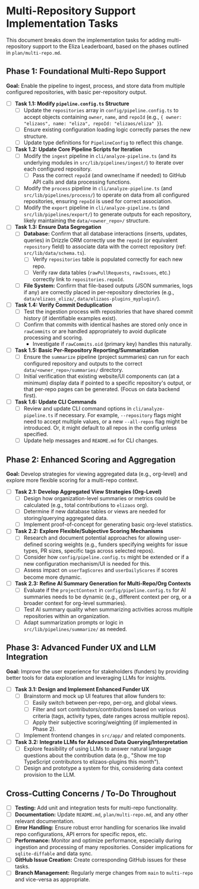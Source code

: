 # Multi-Repository Support Implementation Tasks

This document breaks down the implementation tasks for adding multi-repository support to the Eliza Leaderboard, based on the phases outlined in `plan/multi-repo.md`.

## Phase 1: Foundational Multi-Repo Support

**Goal:** Enable the pipeline to ingest, process, and store data from multiple configured repositories, with basic per-repository output.

- [ ] **Task 1.1: Modify `pipeline.config.ts` Structure**
  - [ ] Update the `repositories` array in `config/pipeline.config.ts` to accept objects containing `owner`, `name`, and `repoId` (e.g., `{ owner: "elizaos", name: "eliza", repoId: "elizaos/eliza" }`).
  - [ ] Ensure existing configuration loading logic correctly parses the new structure.
  - [ ] Update type definitions for `PipelineConfig` to reflect this change.
- [ ] **Task 1.2: Update Core Pipeline Scripts for Iteration**
  - [ ] Modify the `ingest` pipeline in `cli/analyze-pipeline.ts` (and its underlying modules in `src/lib/pipelines/ingest/`) to iterate over each configured repository.
    - [ ] Pass the correct `repoId` (and owner/name if needed) to GitHub API calls and data processing functions.
  - [ ] Modify the `process` pipeline in `cli/analyze-pipeline.ts` (and `src/lib/pipelines/process/`) to operate on data from all configured repositories, ensuring `repoId` is used for correct association.
  - [ ] Modify the `export` pipeline in `cli/analyze-pipeline.ts` (and `src/lib/pipelines/export/`) to generate outputs for each repository, likely maintaining the `data/<owner_repo>/` structure.
- [ ] **Task 1.3: Ensure Data Segregation**
  - [ ] **Database:** Confirm that all database interactions (inserts, updates, queries) in Drizzle ORM correctly use the `repoId` (or equivalent `repository` field) to associate data with the correct repository (ref: `src/lib/data/schema.ts`).
    - [ ] Verify `repositories` table is populated correctly for each new repo.
    - [ ] Verify raw data tables (`rawPullRequests`, `rawIssues`, etc.) correctly link to `repositories.repoId`.
  - [ ] **File System:** Confirm that file-based outputs (JSON summaries, logs if any) are correctly placed in per-repository directories (e.g., `data/elizaos_eliza/`, `data/elizaos-plugins_myplugin/`).
- [ ] **Task 1.4: Verify Commit Deduplication**
  - [ ] Test the ingestion process with repositories that have shared commit history (if identifiable examples exist).
  - [ ] Confirm that commits with identical hashes are stored only once in `rawCommits` or are handled appropriately to avoid duplicate processing and scoring.
    - Investigate if `rawCommits.oid` (primary key) handles this naturally.
- [ ] **Task 1.5: Basic Per-Repository Reporting/Summarization**
  - [ ] Ensure the `summarize` pipeline (project summaries) can run for each configured repository and outputs to the correct `data/<owner_repo>/summaries/` directory.
  - [ ] Initial verification that existing website/UI components can (at a minimum) display data if pointed to a specific repository's output, or that per-repo pages can be generated. (Focus on data backend first).
- [ ] **Task 1.6: Update CLI Commands**
  - [ ] Review and update CLI command options in `cli/analyze-pipeline.ts` if necessary. For example, `--repository` flags might need to accept multiple values, or a new `--all-repos` flag might be introduced. Or, it might default to all repos in the config unless specified.
  - [ ] Update help messages and `README.md` for CLI changes.

## Phase 2: Enhanced Scoring and Aggregation

**Goal:** Develop strategies for viewing aggregated data (e.g., org-level) and explore more flexible scoring for a multi-repo context.

- [ ] **Task 2.1: Develop Aggregated View Strategies (Org-Level)**
  - [ ] Design how organization-level summaries or metrics could be calculated (e.g., total contributions to `elizaos` org).
  - [ ] Determine if new database tables or views are needed for storing/querying aggregated data.
  - [ ] Implement proof-of-concept for generating basic org-level statistics.
- [ ] **Task 2.2: Explore Flexible/Subjective Scoring Mechanisms**
  - [ ] Research and document potential approaches for allowing user-defined scoring weights (e.g., funders specifying weights for issue types, PR sizes, specific tags across selected repos).
  - [ ] Consider how `config/pipeline.config.ts` might be extended or if a new configuration mechanism/UI is needed for this.
  - [ ] Assess impact on `userTagScores` and `userDailyScores` if scores become more dynamic.
- [ ] **Task 2.3: Refine AI Summary Generation for Multi-Repo/Org Contexts**
  - [ ] Evaluate if the `projectContext` in `config/pipeline.config.ts` for AI summaries needs to be dynamic (e.g., different context per org, or a broader context for org-level summaries).
  - [ ] Test AI summary quality when summarizing activities across multiple repositories within an organization.
  - [ ] Adapt summarization prompts or logic in `src/lib/pipelines/summarize/` as needed.

## Phase 3: Advanced Funder UX and LLM Integration

**Goal:** Improve the user experience for stakeholders (funders) by providing better tools for data exploration and leveraging LLMs for insights.

- [ ] **Task 3.1: Design and Implement Enhanced Funder UX**
  - [ ] Brainstorm and mock up UI features that allow funders to:
    - [ ] Easily switch between per-repo, per-org, and global views.
    - [ ] Filter and sort contributors/contributions based on various criteria (tags, activity types, date ranges across multiple repos).
    - [ ] Apply their subjective scoring/weighting (if implemented in Phase 2).
  - [ ] Implement frontend changes in `src/app/` and related components.
- [ ] **Task 3.2: Integrate LLMs for Advanced Data Querying/Interpretation**
  - [ ] Explore feasibility of using LLMs to answer natural language questions about the contribution data (e.g., "Show me top TypeScript contributors to elizaos-plugins this month").
  - [ ] Design and prototype a system for this, considering data context provision to the LLM.

## Cross-Cutting Concerns / To-Do Throughout

- [ ] **Testing:** Add unit and integration tests for multi-repo functionality.
- [ ] **Documentation:** Update `README.md`, `plan/multi-repo.md`, and any other relevant documentation.
- [ ] **Error Handling:** Ensure robust error handling for scenarios like invalid repo configurations, API errors for specific repos, etc.
- [ ] **Performance:** Monitor and optimize performance, especially during ingestion and processing of many repositories. Consider implications for `sqlite-diffable` and data sync.
- [ ] **GitHub Issue Creation:** Create corresponding GitHub issues for these tasks.
- [ ] **Branch Management:** Regularly merge changes from `main` to `multi-repo` and vice-versa as appropriate.
